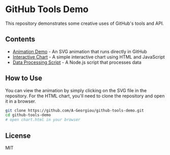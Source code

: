 # GitHub Tools Demo

This repository demonstrates some creative uses of GitHub's tools and API.

## Contents

- [Animation Demo](animation.svg) - An SVG animation that runs directly in GitHub
- [Interactive Chart](chart.html) - A simple interactive chart using HTML and JavaScript
- [Data Processing Script](process.js) - A Node.js script that processes data

## How to Use

You can view the animation by simply clicking on the SVG file in the repository. For the HTML chart, you'll need to clone the repository and open it in a browser.

```bash
git clone https://github.com/A-Georgiou/github-tools-demo.git
cd github-tools-demo
# open chart.html in your browser
```

## License

MIT